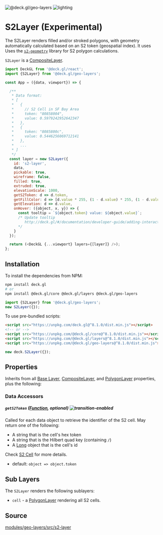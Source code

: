 <!-- INJECT:"S2LayerDemo" -->

<p class="badges">
  <img src="https://img.shields.io/badge/@deck.gl/geo--layers-lightgrey.svg?style=flat-square" alt="@deck.gl/geo-layers" />
  <img src="https://img.shields.io/badge/lighting-yes-blue.svg?style=flat-square" alt="lighting" />
</p>

# S2Layer (Experimental)

The S2Layer renders filled and/or stroked polygons, with geometry automatically calculated based on an S2 token (geospatial index). It uses Uses the [`s2-geometry`](http://s2geometry.io/) library for S2 polygon calculations.

`S2Layer` is a [CompositeLayer](/docs/api-reference/composite-layer.md).

```js
import DeckGL from '@deck.gl/react';
import {S2Layer} from '@deck.gl/geo-layers';

const App = ({data, viewport}) => {

  /**
   * Data format:
   * [
   *   {
   *     // S2 Cell in SF Bay Area
   *     token: "80858004",
   *     value: 0.5979242952642347
   *   },
   *   {
   *     token: "8085800c",
   *     value: 0.5446256069712141
   *   },
   *   ...
   * ]
   */
  const layer = new S2Layer({
    id: 's2-layer',
    data,
    pickable: true,
    wireframe: false,
    filled: true,
    extruded: true,
    elevationScale: 1000,
    getS2Token: d => d.token,
    getFillColor: d => [d.value * 255, (1 - d.value) * 255, (1 - d.value) * 128],
    getElevation: d => d.value,
    onHover: ({object, x, y}) => {
      const tooltip = `${object.token} value: ${object.value}`;
      /* Update tooltip
         http://deck.gl/#/documentation/developer-guide/adding-interactivity?section=example-display-a-tooltip-for-hovered-object
      */
    }
  });

  return (<DeckGL {...viewport} layers={[layer]} />);
};
```


## Installation

To install the dependencies from NPM:

```bash
npm install deck.gl
# or
npm install @deck.gl/core @deck.gl/layers @deck.gl/geo-layers
```

```js
import {S2Layer} from '@deck.gl/geo-layers';
new S2Layer({});
```

To use pre-bundled scripts:

```html
<script src="https://unpkg.com/deck.gl@^8.1.0/dist.min.js"></script>
<!-- or -->
<script src="https://unpkg.com/@deck.gl/core@^8.1.0/dist.min.js"></script>
<script src="https://unpkg.com/@deck.gl/layers@^8.1.0/dist.min.js"></script>
<script src="https://unpkg.com/@deck.gl/geo-layers@^8.1.0/dist.min.js"></script>
```

```js
new deck.S2Layer({});
```


## Properties

Inherits from all [Base Layer](/docs/api-reference/layer.md), [CompositeLayer](/docs/api-reference/composite-layer.md), and [PolygonLayer](/docs/layers/polygon-layer.md) properties, plus the following:

### Data Accessors

##### `getS2Token` ([Function](/docs/developer-guide/using-layers.md#accessors), optional) ![transition-enabled](https://img.shields.io/badge/transition-enabled-green.svg?style=flat-square")

Called for each data object to retrieve the identifier of the S2 cell. May return one of the following:

- A string that is the cell's hex token
- A string that is the Hilbert quad key (containing `/`)
- A [Long](https://www.npmjs.com/package/long) object that is the cell's id

Check [S2 Cell](http://s2geometry.io/devguide/s2cell_hierarchy) for more details.

* default: `object => object.token`


## Sub Layers

The `S2Layer` renders the following sublayers:

* `cell` - a [PolygonLayer](/docs/layers/polygon-layer.md) rendering all S2 cells.


## Source

[modules/geo-layers/src/s2-layer](https://github.com/uber/deck.gl/tree/master/modules/geo-layers/src/s2-layer)

